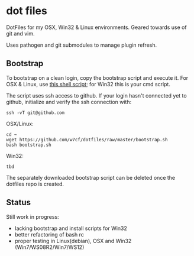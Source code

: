 dot files
=========

DotFiles for my OSX, Win32 & Linux environments. Geared towards use of git and vim.

Uses pathogen and git submodules to manage plugin refresh.

Bootstrap
---------
To bootstrap on a clean login, copy the bootstrap script and execute it. For OSX & Linux,
use [this shell script](https://github.com/w7cf/dotfiles/blob/master/bootstrap.sh); for Win32 this is your cmd script.

The script uses ssh access to github. If your login hasn't connected yet to github,
initialize and verify the ssh connection with:

    ssh -vT git@github.com


OSX/Linux:

    cd ~
    wget https://github.com/w7cf/dotfiles/raw/master/bootstrap.sh
    bash bootstrap.sh

Win32:

    tbd

The separately downloaded bootstrap script can be deleted once the dotfiles repo is created.

Status
------

Still work in progress:
* lacking bootstrap and install scripts for Win32
* better refactoring of bash rc
* proper testing in Linux(debian), OSX and Win32 (Win7/WS08R2/Win7/WS12)
